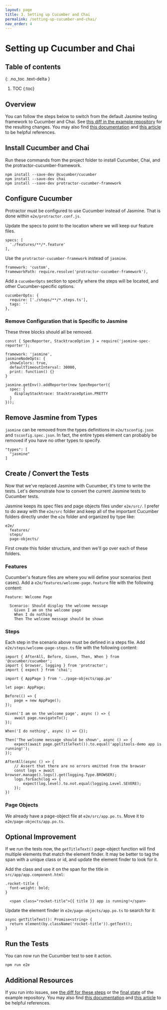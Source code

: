 ```yaml
---
layout: page
title: 3. Setting up Cucumber and Chai
permalink: /setting-up-cucumber-and-chai/
nav_order: 4
---
```


# Setting up Cucumber and Chai

## Table of contents
{: .no_toc .text-delta }

1. TOC
{:toc}

## Overview

You can follow the steps below to switch from the default Jasmine testing framework to Cucumber and Chai. See [this diff in the example repository](https://github.com/jeremy-jarvis/applitools-demo/compare/0fb884f...e3fb471) for the resulting changes. You may also find [this documentation](https://www.npmjs.com/package/protractor-cucumber-framework) and [this article](https://www.amadousall.com/angular-e2e-with-cucumber/) to be helpful references.

## Install Cucumber and Chai
Run these commands from the project folder to install Cucumber, Chai, and the protractor-cucumber-framework.

```
npm install --save-dev @cucumber/cucumber
npm install --save-dev chai
npm install --save-dev protractor-cucumber-framework
```

## Configure Cucumber
Protractor must be configured to use Cucumber instead of Jasmine. That is done within `e2e/protractor.conf.js`.

Update the specs to point to the location where we will keep our feature files.

```
specs: [
  './features/**/*.feature'
],
```

Use the `protractor-cucumber-framework` instead of `jasmine`.

```
framework: 'custom',
frameworkPath: require.resolve('protractor-cucumber-framework'),
```

Add a `cucumberOpts` section to specify where the steps will be located, and other Cucumber-specific options.

```
cucumberOpts: {
  require: ['./steps/**/*.steps.ts'],
  tags: ''
},
```

### Remove Configuration that is Specific to Jasmine

These three blocks should all be removed.

```
const { SpecReporter, StacktraceOption } = require('jasmine-spec-reporter');
```

```
framework: 'jasmine',
jasmineNodeOpts: {
  showColors: true,
  defaultTimeoutInterval: 30000,
  print: function() {}
}
```

```
jasmine.getEnv().addReporter(new SpecReporter({
  spec: {
    displayStacktrace: StacktraceOption.PRETTY
  }
}));
```

## Remove Jasmine from Types

`jasmine` can be removed from the types definitions in `e2e/tsconfig.json` and `tsconfig.spec.json`. In fact, the entire types element can probably be removed if you have no other types to specify.

```
"types": [
  "jasmine"
]
```
## Create / Convert the Tests

Now that we've replaced Jasmine with Cucumber, it's time to write the tests. Let's demonstrate how to convert the current Jasmine tests to Cucumber tests.

Jasmine keeps its spec files and page objects files under `e2e/src/`. I prefer to do away with the `e2e/src` folder and keep all of the important Cucumber folders directly under the `e2e` folder and organized by type like:

```
e2e/
  features/
  steps/
  page-objects/
``` 

First create this folder structure, and then we'll go over each of these folders.

### Features

Cucumber's feature files are where you will define your scenarios (test cases). Add a `e2e/features/welcome-page.feature` file with the following content:

```
Feature: Welcome Page

  Scenario: Should display the welcome message
    Given I am on the welcome page
    When I do nothing
    Then The welcome message should be shown
```

### Steps

Each step in the scenario above must be defined in a steps file. Add `e2e/steps/welcome-page-steps.ts` file with the following content:

```
import { AfterAll, Before, Given, Then, When } from '@cucumber/cucumber';
import { browser, logging } from 'protractor';
import { expect } from 'chai';

import { AppPage } from '../page-objects/app.po'

let page: AppPage;

Before(() => {
    page = new AppPage();
});

Given('I am on the welcome page', async () => {
    await page.navigateTo();
});

When('I do nothing', async () => {});

Then('The welcome message should be shown', async () => {
    expect(await page.getTitleText()).to.equal('applitools-demo app is running!');
});

AfterAll(async () => {
    // Assert that there are no errors emitted from the browser
    const logs = await browser.manage().logs().get(logging.Type.BROWSER);
    logs.forEach(log => {
        expect(log.level).to.not.equal(logging.Level.SEVERE);
    });
})
```
### Page Objects

We already have a page-object file at `e2e/src/app.po.ts`. Move it to `e2e/page-objects/app.po.ts`.

## Optional Improvement

If we run the tests now, the `getTitleText()` page-object function will find multiple elements that match the element finder. It may be better to tag the span with a unique class or id, and update the element finder to look for it.

Add the class and use it on the span for the title in `src/app/app.component.html`:

```
.rocket-title {
  font-weight: bold;
}
```

```
  <span class="rocket-title">{{ title }} app is running!</span>
```

Update the element finder in `e2e/page-objects/app.po.ts` to search for it:

```
async getTitleText(): Promise<string> {
  return element(by.className('rocket-title')).getText();
}
```

## Run the Tests
You can now run the Cucumber test to see it action.

`npm run e2e`

## Additional Resources

If you run into issues, see [the diff for these steps](https://github.com/vertigon451/applitools-demo/compare/0fb884f...e3fb471) or the [final state](https://github.com/vertigon451/applitools-demo) of the example repository. You may also find [this documentation](https://www.npmjs.com/package/protractor-cucumber-framework) and [this article](https://www.amadousall.com/angular-e2e-with-cucumber/) to be helpful references.
